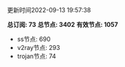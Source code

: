 更新时间2022-09-13 19:57:38

**总订阅: 73**
**总节点: 3402**
**有效节点: 1057**
- ss节点: 690
- v2ray节点: 293
- trojan节点: 74
